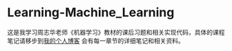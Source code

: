# Learning-Machine_Learning
这是我学习周志华老师《机器学习》教材的课后习题和相关实现代码，具体的课程笔记请移步到[我的个人博客](http://www.cnblogs.com/zutterhao/category/1073480.html)
会有每一章节的详细笔记和相关资料。
